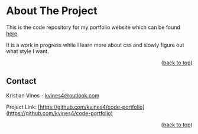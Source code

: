 # **About The Project**

This is the code repository for my portfolio website which can be found [here](https://kvines4.github.io/code-portfolio/).

It is a work in progress while I learn more about css and slowly figure out what style I want.

<p align="right">(<a href="#top">back to top</a>)</p>

## Contact

Kristian Vines - kvines4@outlook.com

Project Link: [https://github.com/kvines4/code-portfolio](https://github.com/kvines4/code-portfolio)

<p align="right">(<a href="#top">back to top</a>)</p>